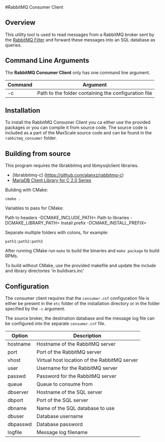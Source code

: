 #RabbitMQ Consumer Client

## Overview

This utility tool is used to read messages from a RabbitMQ broker sent by the [RabbitMQ Filter](RabbitMQ-Filter.md) and forward these messages into an SQL database as queries.

## Command Line Arguments

The **RabbitMQ Consumer Client** only has one command line argument.

| Command | Argument                                        |
|---------|-------------------------------------------------|
| -c | Path to the folder containing the configuration file |

## Installation

To install the RabbitMQ Consumer Client you ca either use the provided packages or you can compile it from source code. The source code is included as a part of the MaxScale source code and can be found in the `rabbitmq_consumer` folder.

## Building from source

This program requires the librabbitmq and libmysqlclient libraries.

* [librabbitmq-c] (https://github.com/alanxz/rabbitmq-c)
* [MariaDB Client Library for C 2.0 Series](https://mariadb.com/kb/en/mariadb/client-libraries/client-library-for-c/)

Building with CMake:

```
cmake .
```

Variables to pass for CMake:

Path to headers		-DCMAKE_INCLUDE_PATH=<path to headers>
Path to libraries	-DCMAKE_LIBRARY_PATH=<path to libraries>
Install prefix		-DCMAKE_INSTALL_PREFIX=<prefix>


Separate multiple folders with colons, for example:
```
path1:path2:path3
```

After running CMake run `make` to build the binaries and `make package` to build RPMs.

To build without CMake, use the provided makefile and update the
include and library directories 'in buildvars.inc'


## Configuration

The consumer client requires that the `consumer.cnf` configuration file is either be present in the `etc` folder of the installation directory or in the folder specified by the `-c` argument.

The source broker, the destination database and the message log file can be configured into the separate `consumer.cnf` file.

| Option     | Description                                 |
|-----------|---------------------------------------------|
| hostname	| Hostname of the RabbitMQ server              |
| port		| Port of the RabbitMQ server                  |
| vhost		| Virtual host location of the RabbitMQ server |
| user		| Username for the RabbitMQ server             |
| passwd	| Password for the RabbitMQ server             |
| queue		| Queue to consume from                        |
| dbserver	| Hostname of the SQL server                   | 
| dbport	| Port of the SQL server                       |
| dbname	| Name of the SQL database to use              |
| dbuser	| Database username                            |
| dbpasswd	| Database password                            |
| logfile	| Message log filename                         |
